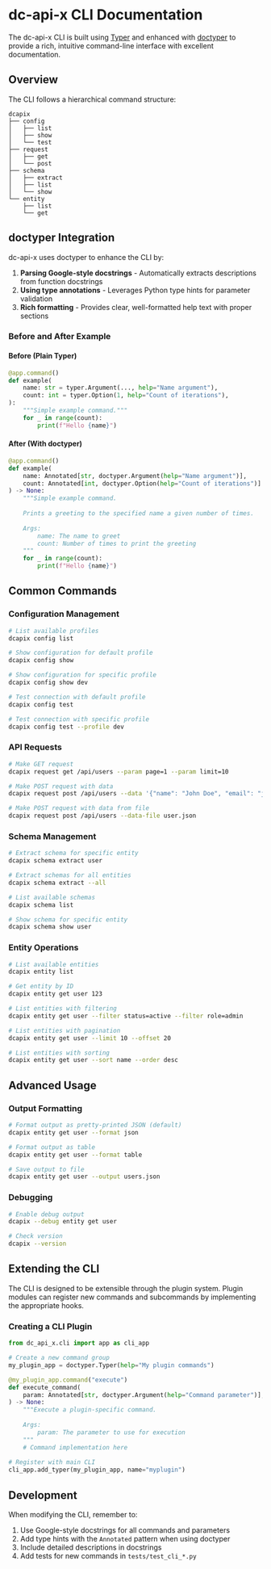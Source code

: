 # dc-api-x CLI Documentation

The dc-api-x CLI is built using [Typer](https://typer.tiangolo.com) and enhanced with [doctyper](https://github.com/audivir/doctyper) to provide a rich, intuitive command-line interface with excellent documentation.

## Overview

The CLI follows a hierarchical command structure:

```asciidoc
dcapix
├── config
│   ├── list
│   ├── show
│   └── test
├── request
│   ├── get
│   └── post
├── schema
│   ├── extract
│   ├── list
│   └── show
└── entity
    ├── list
    └── get
```

## doctyper Integration

dc-api-x uses doctyper to enhance the CLI by:

1. **Parsing Google-style docstrings** - Automatically extracts descriptions from function docstrings
2. **Using type annotations** - Leverages Python type hints for parameter validation
3. **Rich formatting** - Provides clear, well-formatted help text with proper sections

### Before and After Example

#### Before (Plain Typer)

```python
@app.command()
def example(
    name: str = typer.Argument(..., help="Name argument"),
    count: int = typer.Option(1, help="Count of iterations"),
):
    """Simple example command."""
    for _ in range(count):
        print(f"Hello {name}")
```

#### After (With doctyper)

```python
@app.command()
def example(
    name: Annotated[str, doctyper.Argument(help="Name argument")],
    count: Annotated[int, doctyper.Option(help="Count of iterations")] = 1,
) -> None:
    """Simple example command.
    
    Prints a greeting to the specified name a given number of times.
    
    Args:
        name: The name to greet
        count: Number of times to print the greeting
    """
    for _ in range(count):
        print(f"Hello {name}")
```

## Common Commands

### Configuration Management

```bash
# List available profiles
dcapix config list

# Show configuration for default profile
dcapix config show

# Show configuration for specific profile
dcapix config show dev

# Test connection with default profile
dcapix config test

# Test connection with specific profile 
dcapix config test --profile dev
```

### API Requests

```bash
# Make GET request
dcapix request get /api/users --param page=1 --param limit=10

# Make POST request with data
dcapix request post /api/users --data '{"name": "John Doe", "email": "john@example.com"}'

# Make POST request with data from file
dcapix request post /api/users --data-file user.json
```

### Schema Management

```bash
# Extract schema for specific entity
dcapix schema extract user

# Extract schemas for all entities
dcapix schema extract --all

# List available schemas
dcapix schema list

# Show schema for specific entity
dcapix schema show user
```

### Entity Operations

```bash
# List available entities
dcapix entity list

# Get entity by ID
dcapix entity get user 123

# List entities with filtering
dcapix entity get user --filter status=active --filter role=admin

# List entities with pagination
dcapix entity get user --limit 10 --offset 20

# List entities with sorting
dcapix entity get user --sort name --order desc
```

## Advanced Usage

### Output Formatting

```bash
# Format output as pretty-printed JSON (default)
dcapix entity get user --format json

# Format output as table
dcapix entity get user --format table

# Save output to file
dcapix entity get user --output users.json
```

### Debugging

```bash
# Enable debug output
dcapix --debug entity get user

# Check version
dcapix --version
```

## Extending the CLI

The CLI is designed to be extensible through the plugin system. Plugin modules can register new commands and subcommands by implementing the appropriate hooks.

### Creating a CLI Plugin

```python
from dc_api_x.cli import app as cli_app

# Create a new command group
my_plugin_app = doctyper.Typer(help="My plugin commands")

@my_plugin_app.command("execute")
def execute_command(
    param: Annotated[str, doctyper.Argument(help="Command parameter")],
) -> None:
    """Execute a plugin-specific command.
    
    Args:
        param: The parameter to use for execution
    """
    # Command implementation here
    
# Register with main CLI
cli_app.add_typer(my_plugin_app, name="myplugin")
```

## Development

When modifying the CLI, remember to:

1. Use Google-style docstrings for all commands and parameters
2. Add type hints with the `Annotated` pattern when using doctyper
3. Include detailed descriptions in docstrings
4. Add tests for new commands in `tests/test_cli_*.py` 
